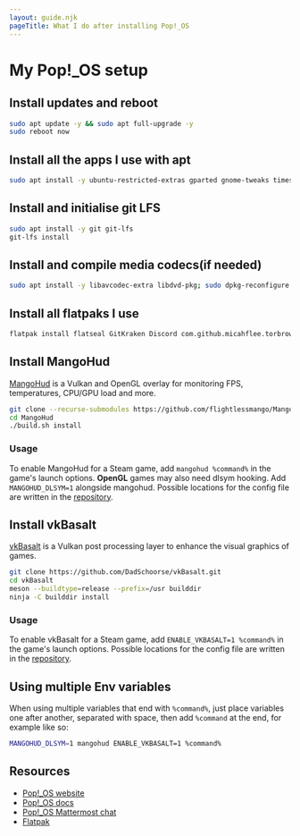 ```yaml
---
layout: guide.njk
pageTitle: What I do after installing Pop!_OS
---
```


# My Pop!\_OS setup

## Install updates and reboot

```bash
sudo apt update -y && sudo apt full-upgrade -y
sudo reboot now
```

## Install all the apps I use with apt

```bash
sudo apt install -y ubuntu-restricted-extras gparted gnome-tweaks timeshift code vlc obs-studio cmatrix cowsay flameshot kazam neovim com.github.tkashkin.gamehub scrcpy neofetch texlive-latex-extra gamemode  <apps list incomplete>
```

## Install and initialise git LFS

```bash
sudo apt install -y git git-lfs
git-lfs install
```

## Install and compile media codecs(if needed)

```bash
sudo apt install -y libavcodec-extra libdvd-pkg; sudo dpkg-reconfigure libdvd-pkg
```

## Install all flatpaks I use

```bash
flatpak install flatseal GitKraken Discord com.github.micahflee.torbrowser-launcher com.google.AndroidStudio GreenWithEnvy com.unity.UnityHub im.riot.Riot org.gabmus.hydrapaper org.kde.kdenlive org.qbittorrent.qBittorrent org.telegram.desktop
```

## Install MangoHud
[MangoHud](https://github.com/flightlessmango/MangoHud) is a Vulkan and OpenGL overlay for monitoring FPS, temperatures, CPU/GPU load and more.
```bash
git clone --recurse-submodules https://github.com/flightlessmango/MangoHud.git
cd MangoHud
./build.sh install
```
### Usage
To enable MangoHud for a Steam game, add `mangohud %command%` in the game's launch options.
**OpenGL** games may also need dlsym hooking. Add `MANGOHUD_DLSYM=1` alongside mangohud.
Possible locations for the config file are written in the [repository](https://github.com/flightlessmango/MangoHud#hud-configuration).

## Install vkBasalt
[vkBasalt](https://github.com/DadSchoorse/vkBasalt) is a Vulkan post processing layer to enhance the visual graphics of games.
```bash
git clone https://github.com/DadSchoorse/vkBasalt.git
cd vkBasalt
meson --buildtype=release --prefix=/usr builddir
ninja -C builddir install
```
### Usage
To enable vkBasalt for a Steam game, add `ENABLE_VKBASALT=1 %command%` in the game's launch options.
Possible locations for the config file are written in the [repository](https://github.com/DadSchoorse/vkBasalt#configure).

## Using multiple Env variables
When using multiple variables that end with `%command%`, just place variables one after another, separated with space, then add `%command` at the end, for example like so:  
```bash
MANGOHUD_DLSYM=1 mangohud ENABLE_VKBASALT=1 %command%
```

## Resources

- [Pop!\_OS website](https://pop.system76.com/)
- [Pop!\_OS docs](https://support.system76.com/#pop)
- [Pop!\_OS Mattermost chat](https://chat.pop-os.org)
- [Flatpak](https://flatpak.org/)
